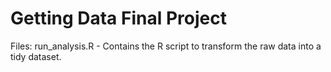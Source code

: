 # Getting Data Final Project


Files:
run_analysis.R - Contains the R script to transform the raw data into a tidy dataset.

